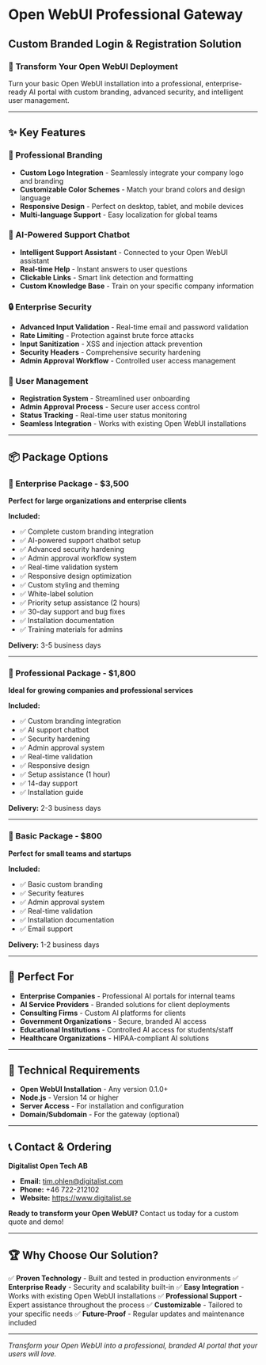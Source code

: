 # Open WebUI Professional Gateway
## Custom Branded Login & Registration Solution

### 🚀 **Transform Your Open WebUI Deployment**

Turn your basic Open WebUI installation into a professional, enterprise-ready AI portal with custom branding, advanced security, and intelligent user management.

---

## ✨ **Key Features**

### **🎨 Professional Branding**
- **Custom Logo Integration** - Seamlessly integrate your company logo and branding
- **Customizable Color Schemes** - Match your brand colors and design language
- **Responsive Design** - Perfect on desktop, tablet, and mobile devices
- **Multi-language Support** - Easy localization for global teams

### **🤖 AI-Powered Support Chatbot**
- **Intelligent Support Assistant** - Connected to your Open WebUI assistant
- **Real-time Help** - Instant answers to user questions
- **Clickable Links** - Smart link detection and formatting
- **Custom Knowledge Base** - Train on your specific company information

### **🔒 Enterprise Security**
- **Advanced Input Validation** - Real-time email and password validation
- **Rate Limiting** - Protection against brute force attacks
- **Input Sanitization** - XSS and injection attack prevention
- **Security Headers** - Comprehensive security hardening
- **Admin Approval Workflow** - Controlled user access management

### **👥 User Management**
- **Registration System** - Streamlined user onboarding
- **Admin Approval Process** - Secure user access control
- **Status Tracking** - Real-time user status monitoring
- **Seamless Integration** - Works with existing Open WebUI installations

---

## 📦 **Package Options**

### **🏢 Enterprise Package - $3,500**
**Perfect for large organizations and enterprise clients**

**Included:**
- ✅ Complete custom branding integration
- ✅ AI-powered support chatbot setup
- ✅ Advanced security hardening
- ✅ Admin approval workflow system
- ✅ Real-time validation system
- ✅ Responsive design optimization
- ✅ Custom styling and theming
- ✅ White-label solution
- ✅ Priority setup assistance (2 hours)
- ✅ 30-day support and bug fixes
- ✅ Installation documentation
- ✅ Training materials for admins

**Delivery:** 3-5 business days

---

### **💼 Professional Package - $1,800**
**Ideal for growing companies and professional services**

**Included:**
- ✅ Custom branding integration
- ✅ AI support chatbot
- ✅ Security hardening
- ✅ Admin approval system
- ✅ Real-time validation
- ✅ Responsive design
- ✅ Setup assistance (1 hour)
- ✅ 14-day support
- ✅ Installation guide

**Delivery:** 2-3 business days

---

### **🚀 Basic Package - $800**
**Perfect for small teams and startups**

**Included:**
- ✅ Basic custom branding
- ✅ Security features
- ✅ Admin approval system
- ✅ Real-time validation
- ✅ Installation documentation
- ✅ Email support

**Delivery:** 1-2 business days

---

## 🎯 **Perfect For**

- **Enterprise Companies** - Professional AI portals for internal teams
- **AI Service Providers** - Branded solutions for client deployments
- **Consulting Firms** - Custom AI platforms for clients
- **Government Organizations** - Secure, branded AI access
- **Educational Institutions** - Controlled AI access for students/staff
- **Healthcare Organizations** - HIPAA-compliant AI solutions

---

## 🔧 **Technical Requirements**

- **Open WebUI Installation** - Any version 0.1.0+
- **Node.js** - Version 14 or higher
- **Server Access** - For installation and configuration
- **Domain/Subdomain** - For the gateway (optional)

---

## 📞 **Contact & Ordering**

**Digitalist Open Tech AB**
- **Email:** tim.ohlen@digitalist.com
- **Phone:** +46 722-212102
- **Website:** https://www.digitalist.se

**Ready to transform your Open WebUI?**
Contact us today for a custom quote and demo!

---

## 🏆 **Why Choose Our Solution?**

✅ **Proven Technology** - Built and tested in production environments
✅ **Enterprise Ready** - Security and scalability built-in
✅ **Easy Integration** - Works with existing Open WebUI installations
✅ **Professional Support** - Expert assistance throughout the process
✅ **Customizable** - Tailored to your specific needs
✅ **Future-Proof** - Regular updates and maintenance included

---

*Transform your Open WebUI into a professional, branded AI portal that your users will love.*

